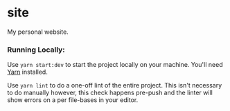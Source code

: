 # site
My personal website.

### Running Locally:

Use `yarn start:dev` to start the project locally on your machine. You'll need [Yarn](https://yarnpkg.com/) installed.

Use `yarn lint` to do a one-off lint of the entire project. This isn't necessary to do manually however, this check  happens pre-push and the linter will show errors on a per file-bases in your editor.
